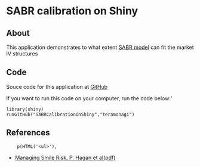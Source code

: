 # SABR calibration on Shiny

## About
This application demonstrates to what extent [SABR model](http://en.wikipedia.org/wiki/SABR_volatility_model) can fit the market IV structures

## Code
Souce code for this application at [GitHub](https://github.com/teramonagi/SABRCalibrationOnShiny)

If you want to run this code on your computer, run the code below:'

    library(shiny)
    runGitHub("SABRCalibrationOnShiny","teramonagi")


## References 
        p(HTML('<ul>'),
- [Managing Smile Risk, P. Hagan et al(pdf)](http://www.math.columbia.edu/~lrb/sabrAll.pdf)